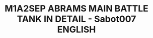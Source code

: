 ---
layout: product
title: "M1A2SEP ABRAMS MAIN BATTLE TANK IN DETAIL - Sabot007 ENGLISH"
price: "2800" 
desc: "Knjiga"
img_path: "/assets/img/A.MIG-5950.webp"
brand: "AMMO"
available: false
special_offer: false
new: false
soon: false
cat: "090000"
subcat: "090100"
subsubcat: "090101"
sifra: "A.MIG-5950"
popular: false
spec: false
---